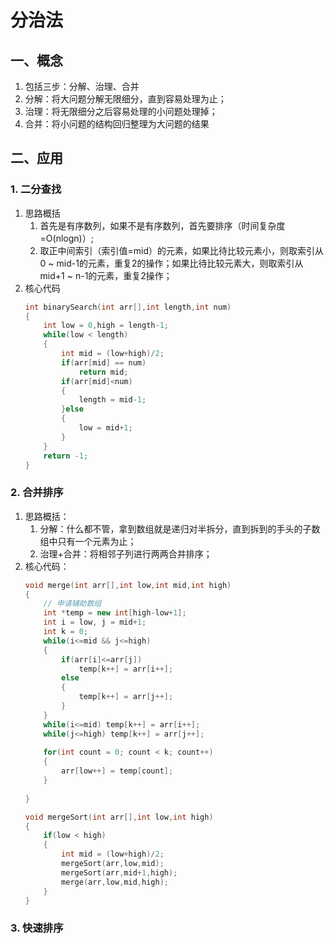 # 分治法
## 一、概念
1. 包括三步：分解、治理、合并
2. 分解：将大问题分解无限细分，直到容易处理为止；
3. 治理：将无限细分之后容易处理的小问题处理掉；
4. 合并：将小问题的结构回归整理为大问题的结果
## 二、应用
### 1. 二分查找
1. 思路概括
    1. 首先是有序数列，如果不是有序数列，首先要排序（时间复杂度=O(nlogn)）;
    2. 取正中间索引（索引值=mid）的元素，如果比待比较元素小，则取索引从0 ~ mid-1的元素，重复2的操作；如果比待比较元素大，则取索引从mid+1 ~ n-1的元素，重复2操作；
2. 核心代码
    ``` c++
    int binarySearch(int arr[],int length,int num)
    {
        int low = 0,high = length-1;
        while(low < length)
        {
            int mid = (low+high)/2;
            if(arr[mid] == num)
                return mid;
            if(arr[mid]<num)
            {
                length = mid-1;
            }else
            {
                low = mid+1;
            }
        }
        return -1;
    }
    ```  
### 2. 合并排序
1. 思路概括：   
    1. 分解：什么都不管，拿到数组就是递归对半拆分，直到拆到的手头的子数组中只有一个元素为止；
    1. 治理+合并：将相邻子列进行两两合并排序；
2. 核心代码：
    ``` c++
    void merge(int arr[],int low,int mid,int high)
    {
        // 申请辅助数组
        int *temp = new int[high-low+1];
        int i = low, j = mid+1;
        int k = 0;
        while(i<=mid && j<=high)
        {
            if(arr[i]<=arr[j])
                temp[k++] = arr[i++];
            else
            {
                temp[k++] = arr[j++];
            }
        }
        while(i<=mid) temp[k++] = arr[i++];
        while(j<=high) temp[k++] = arr[j++];
        
        for(int count = 0; count < k; count++)
        {
            arr[low++] = temp[count];
        }
        
    }

    void mergeSort(int arr[],int low,int high)
    {
        if(low < high)
        {
            int mid = (low+high)/2;	
            mergeSort(arr,low,mid);
            mergeSort(arr,mid+1,high);
            merge(arr,low,mid,high);
        }
    }
    ```
### 3. 快速排序